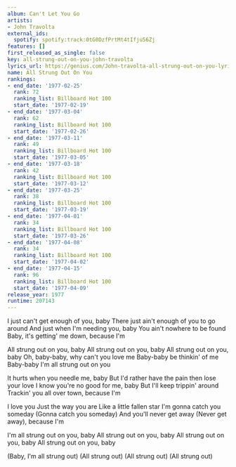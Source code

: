 ```yaml
---
album: Can't Let You Go
artists:
- John Travolta
external_ids:
  spotify: spotify:track:0tG0DzfPrtMt4tIfju56Zj
features: []
first_released_as_single: false
key: all-strung-out-on-you-john-travolta
lyrics_url: https://genius.com/John-travolta-all-strung-out-on-you-lyrics
name: All Strung Out On You
rankings:
- end_date: '1977-02-25'
  rank: 72
  ranking_list: Billboard Hot 100
  start_date: '1977-02-19'
- end_date: '1977-03-04'
  rank: 62
  ranking_list: Billboard Hot 100
  start_date: '1977-02-26'
- end_date: '1977-03-11'
  rank: 49
  ranking_list: Billboard Hot 100
  start_date: '1977-03-05'
- end_date: '1977-03-18'
  rank: 42
  ranking_list: Billboard Hot 100
  start_date: '1977-03-12'
- end_date: '1977-03-25'
  rank: 38
  ranking_list: Billboard Hot 100
  start_date: '1977-03-19'
- end_date: '1977-04-01'
  rank: 34
  ranking_list: Billboard Hot 100
  start_date: '1977-03-26'
- end_date: '1977-04-08'
  rank: 34
  ranking_list: Billboard Hot 100
  start_date: '1977-04-02'
- end_date: '1977-04-15'
  rank: 96
  ranking_list: Billboard Hot 100
  start_date: '1977-04-09'
release_year: 1977
runtime: 207143
---
```

I just can't get enough of you, baby
There just ain't enough of you to go around
And just when I'm needing you, baby
You ain't nowhere to be found
Baby, it's getting' me down, because I'm

All strung out on you, baby
All strung out on you, baby
All strung out on you, baby
Oh, baby-baby, why can't you love me
Baby-baby be thinkin' of me
Baby-baby I'm all strung out on you

It hurts when you needle me, baby
But I'd rather have the pain then lose your love
I know you're no good for me, baby
But I'll keep trippin' around
Trackin' you all over town, because I'm

I love you
Just the way you are
Like a little fallen star
I'm gonna catch you someday
(Gonna catch you someday)
And you'll never get away
(Never get away), because I'm

I'm all strung out on you, baby
All strung out on you, baby
All strung out on you, baby
All strung out on you, baby

(Baby, I'm all strung out)
(All strung out)
(All strung out)
(All strung out)
